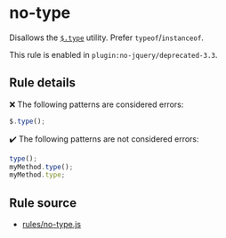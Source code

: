 # no-type

Disallows the [`$.type`](https://api.jquery.com/jQuery.type/) utility. Prefer `typeof`/`instanceof`.

This rule is enabled in `plugin:no-jquery/deprecated-3.3`.

## Rule details

❌ The following patterns are considered errors:
```js
$.type();
```

✔️ The following patterns are not considered errors:
```js
type();
myMethod.type();
myMethod.type;
```
## Rule source

* [rules/no-type.js](../src/rules/no-type.js)
